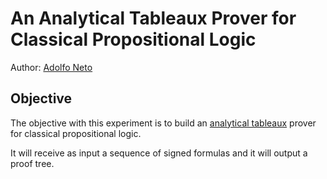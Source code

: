 An Analytical Tableaux Prover for Classical Propositional Logic
===============================================================

Author: [Adolfo Neto](http://twitter.com/adolfont)


Objective
-----------------------------------------------

The objective with this experiment is to build an 
[analytical tableaux](http://en.wikipedia.org/wiki/Method_of_analytic_tableaux) prover for classical propositional
logic.

It will receive as input a sequence of signed formulas and it will output a proof tree.
